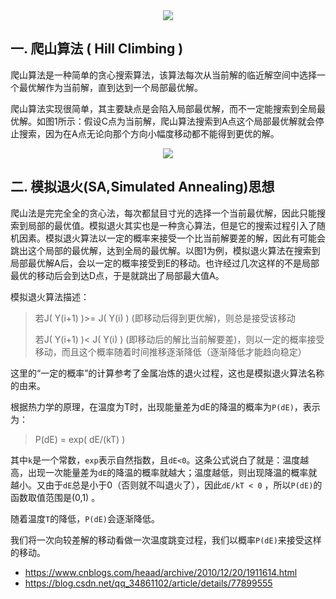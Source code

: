<div align="center">
    <img src="http://bloghello.oursnail.cn/18-12-3/62486924.jpg" >
</div>

## 一. 爬山算法 ( Hill Climbing )

爬山算法是一种简单的贪心搜索算法，该算法每次从当前解的临近解空间中选择一个最优解作为当前解，直到达到一个局部最优解。

爬山算法实现很简单，其主要缺点是会陷入局部最优解，而不一定能搜索到全局最优解。如图1所示：假设C点为当前解，爬山算法搜索到A点这个局部最优解就会停止搜索，因为在A点无论向那个方向小幅度移动都不能得到更优的解。

<div align="center">
    <img src="http://bloghello.oursnail.cn/18-12-3/29470428.jpg" >
</div>

## 二. 模拟退火(SA,Simulated Annealing)思想

爬山法是完完全全的贪心法，每次都鼠目寸光的选择一个当前最优解，因此只能搜索到局部的最优值。模拟退火其实也是一种贪心算法，但是它的搜索过程引入了随机因素。模拟退火算法以一定的概率来接受一个比当前解要差的解，因此有可能会跳出这个局部的最优解，达到全局的最优解。以图1为例，模拟退火算法在搜索到局部最优解A后，会以一定的概率接受到E的移动。也许经过几次这样的不是局部最优的移动后会到达D点，于是就跳出了局部最大值A。

模拟退火算法描述：

> 若J( Y(i+1) )>= J( Y(i) )  (即移动后得到更优解)，则总是接受该移动
> 
> 若J( Y(i+1) )< J( Y(i) )  (即移动后的解比当前解要差)，则以一定的概率接受移动，而且这个概率随着时间推移逐渐降低（逐渐降低才能趋向稳定）

这里的“一定的概率”的计算参考了金属冶炼的退火过程，这也是模拟退火算法名称的由来。

根据热力学的原理，在温度为T时，出现能量差为dE的降温的概率为`P(dE)`，表示为：

> P(dE) = exp( dE/(kT) )

其中`k`是一个常数，`exp`表示自然指数，且`dE<0`。这条公式说白了就是：温度越高，出现一次能量差为`dE`的降温的概率就越大；温度越低，则出现降温的概率就越小。又由于`dE`总是小于0（否则就不叫退火了），因此`dE/kT < 0` ，所以`P(dE)`的函数取值范围是(0,1) 。

随着温度`T`的降低，`P(dE)`会逐渐降低。

我们将一次向较差解的移动看做一次温度跳变过程，我们以概率`P(dE)`来接受这样的移动。


- https://www.cnblogs.com/heaad/archive/2010/12/20/1911614.html
- https://blog.csdn.net/qq_34861102/article/details/77899555